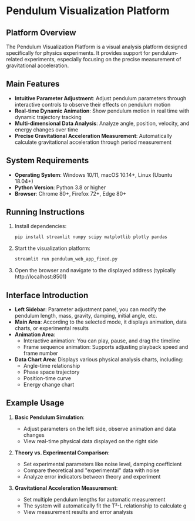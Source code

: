 # Pendulum Visualization Platform

## Platform Overview

The Pendulum Visualization Platform is a visual analysis platform designed specifically for physics experiments. It provides support for pendulum-related experiments, especially focusing on the precise measurement of gravitational acceleration.

## Main Features

- **Intuitive Parameter Adjustment**: Adjust pendulum parameters through interactive controls to observe their effects on pendulum motion
- **Real-time Dynamic Animation**: Show pendulum motion in real time with dynamic trajectory tracking
- **Multi-dimensional Data Analysis**: Analyze angle, position, velocity, and energy changes over time
- **Precise Gravitational Acceleration Measurement**: Automatically calculate gravitational acceleration through period measurement

## System Requirements

- **Operating System**: Windows 10/11, macOS 10.14+, Linux (Ubuntu 18.04+)
- **Python Version**: Python 3.8 or higher
- **Browser**: Chrome 80+, Firefox 72+, Edge 80+

## Running Instructions

1. Install dependencies:
   ```bash
   pip install streamlit numpy scipy matplotlib plotly pandas
   ```

2. Start the visualization platform:
   ```bash
   streamlit run pendulum_web_app_fixed.py
   ```

3. Open the browser and navigate to the displayed address (typically http://localhost:8501)

## Interface Introduction

- **Left Sidebar**: Parameter adjustment panel, you can modify the pendulum length, mass, gravity, damping, initial angle, etc.
- **Main Area**: According to the selected mode, it displays animation, data charts, or experimental results
- **Animation Area**: 
  - Interactive animation: You can play, pause, and drag the timeline
  - Frame sequence animation: Supports adjusting playback speed and frame number
- **Data Chart Area**: Displays various physical analysis charts, including:
  - Angle-time relationship
  - Phase space trajectory
  - Position-time curve
  - Energy change chart

## Example Usage

1. **Basic Pendulum Simulation**:
   - Adjust parameters on the left side, observe animation and data changes
   - View real-time physical data displayed on the right side

2. **Theory vs. Experimental Comparison**:
   - Set experimental parameters like noise level, damping coefficient
   - Compare theoretical and "experimental" data with noise
   - Analyze error indicators between theory and experiment

3. **Gravitational Acceleration Measurement**:
   - Set multiple pendulum lengths for automatic measurement
   - The system will automatically fit the T²-L relationship to calculate g
   - View measurement results and error analysis 